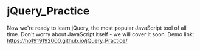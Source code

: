 # jQuery_Practice
Now we're ready to learn jQuery, the most popular JavaScript tool of all time. Don't worry about JavaScript itself - we will cover it soon.
Demo link: https://ho1919192000.github.io/jQuery_Practice/

